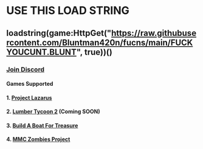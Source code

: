 #  USE THIS LOAD STRING

## **loadstring(game:HttpGet("https://raw.githubusercontent.com/Bluntman420n/fucns/main/FUCKYOUCUNT.BLUNT", true))()**


### **[Join Discord](https://discord.gg/CmKTnvmPQv "Join Discord")**

#### Games Supported 
#### 1. [Project Lazarus](http://https://www.roblox.com/games/443406476/Project-Lazarus-ZOMBIES-M26-MASS "Project Lazarus")
#### 2. [Lumber Tycoon 2](http://https://www.roblox.com/games/13822889/Lumber-Tycoon-2 "Lumber Tycoon 2") (Coming SOON)
#### 3. [Build A Boat For Treasure](https://www.roblox.com/games/537413528/Build-A-Boat-For-Treasure#!/about "Build A Boat For Treasure")
#### 4. [MMC Zombies Project](https://www.roblox.com/games/990345203/zp-nacht-der-untoten#!/about "MMC Zombies Project")
